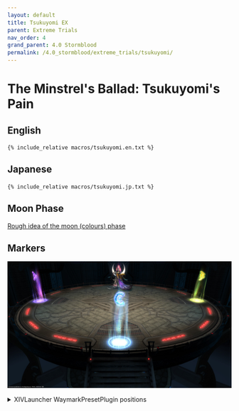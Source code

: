 ```yaml
---
layout: default
title: Tsukuyomi EX
parent: Extreme Trials
nav_order: 4
grand_parent: 4.0 Stormblood
permalink: /4.0_stormblood/extreme_trials/tsukuyomi/
---
```


# The Minstrel's Ballad: Tsukuyomi's Pain

## English
```
{% include_relative macros/tsukuyomi.en.txt %}
```

## Japanese
```
{% include_relative macros/tsukuyomi.jp.txt %}
```

## Moon Phase

[Rough idea of the moon (colours) phase](https://youtu.be/oxQdr3B4RdM)

## Markers

![](images/markers.jpg)
<details markdown=block>
<summary>XIVLauncher WaymarkPresetPlugin positions</summary>

```json
{"Name":"Tsukuyomi EX","MapID":538,"A":{"X":100.0,"Y":0.0,"Z":82.5,"ID":0,"Active":true},"B":{"X":117.5,"Y":0.0,"Z":100.0,"ID":1,"Active":true},"C":{"X":100.0,"Y":0.0,"Z":117.5,"ID":2,"Active":true},"D":{"X":82.5,"Y":0.0,"Z":100.0,"ID":3,"Active":true},"One":{"X":0.0,"Y":0.0,"Z":0.0,"ID":4,"Active":false},"Two":{"X":0.0,"Y":0.0,"Z":0.0,"ID":5,"Active":false},"Three":{"X":0.0,"Y":0.0,"Z":0.0,"ID":6,"Active":false},"Four":{"X":0.0,"Y":0.0,"Z":0.0,"ID":7,"Active":false}}
```

</details>
